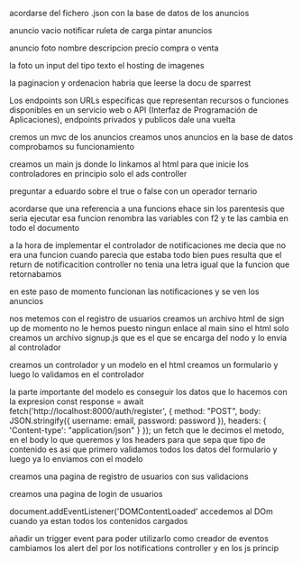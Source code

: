 acordarse del fichero .json con la base de datos de los anuncios

anuncio vacio notificar
ruleta de carga
pintar anuncios


anuncio
foto
nombre 
descripcion 
precio
compra o venta

la foto un input del tipo texto el hosting de imagenes

la paginacion y ordenacion habria que leerse la docu de sparrest

Los endpoints son URLs específicas que representan recursos o funciones disponibles en un servicio web o API (Interfaz de Programación de Aplicaciones), endpoints privados y publicos dale una vuelta

cremos un mvc de los anuncios
creamos unos anuncios en la base de datos
comprobamos su funcionamiento

creamos un main js donde lo linkamos al html para que inicie los controladores
en principio solo el ads controller

preguntar a eduardo sobre el true o false con un operador ternario

acordarse que una referencia a una funcions ehace sin los parentesis que seria
ejecutar esa funcion
renombra las variables con f2 y te las cambia en todo el documento

a la hora de implementar el controlador de notificaciones me decia que no era una funcion cuando parecia
que estaba todo bien
pues resulta que el return de notificacition controller no tenia una letra igual que la funcion
que retornabamos

en este paso de momento funcionan las notificaciones y se ven los anuncios


nos metemos con el registro de usuarios creamos un archivo html de sign up
de momento no le hemos puesto ningun enlace al main sino el html solo
creamos un archivo signup.js que es el que se encarga del nodo y lo envia al controlador

creamos un controlador y un modelo
en el html creamos un formulario y luego lo validamos en el controlador

la parte importante del modelo es conseguir los datos que lo hacemos con la expresion
const response = await fetch('http://localhost:8000/auth/register', {
      method: "POST",
      body: JSON.stringify({ username: email, password: password }),
      headers: {
        'Content-type': "application/json"
      }
    });
un fetch que le decimos el metodo, en el body lo que queremos y los headers para que sepa
que tipo de contenido es
asi que primero validamos todos los datos del formulario y luego ya lo enviamos con el modelo

creamos una pagina de registro de usuarios con sus validacions

creamos una pagina de login de usuarios

document.addEventListener('DOMContentLoaded' accedemos al DOm cuando ya estan todos los contenidos cargados

añadir un trigger event para poder utilizarlo como creador de eventos
cambiamos los alert del por los notifications controller y en los js princip
